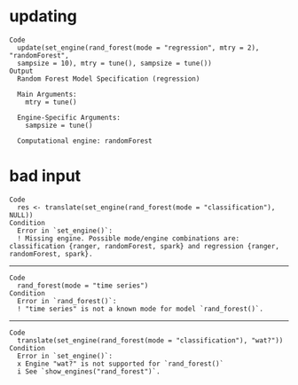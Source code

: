 # updating

    Code
      update(set_engine(rand_forest(mode = "regression", mtry = 2), "randomForest",
      sampsize = 10), mtry = tune(), sampsize = tune())
    Output
      Random Forest Model Specification (regression)
      
      Main Arguments:
        mtry = tune()
      
      Engine-Specific Arguments:
        sampsize = tune()
      
      Computational engine: randomForest 
      

# bad input

    Code
      res <- translate(set_engine(rand_forest(mode = "classification"), NULL))
    Condition
      Error in `set_engine()`:
      ! Missing engine. Possible mode/engine combinations are: classification {ranger, randomForest, spark} and regression {ranger, randomForest, spark}.

---

    Code
      rand_forest(mode = "time series")
    Condition
      Error in `rand_forest()`:
      ! "time series" is not a known mode for model `rand_forest()`.

---

    Code
      translate(set_engine(rand_forest(mode = "classification"), "wat?"))
    Condition
      Error in `set_engine()`:
      x Engine "wat?" is not supported for `rand_forest()`
      i See `show_engines("rand_forest")`.

